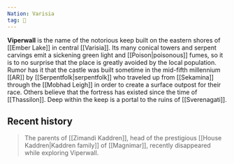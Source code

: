 ```yaml
---
Nation: Varisia
tag: 🏰
---
```

> 
**Viperwall** is the name of the notorious keep built on the eastern shores of [[Ember Lake]] in central [[Varisia]]. Its many conical towers and serpent carvings emit a sickening green light and [[Poison|poisonous]] fumes, so it is to no surprise that the place is greatly avoided by the local population. Rumor has it that the castle was built sometime in the mid-fifth millennium [[AR]] by [[Serpentfolk|serpentfolk]] who traveled up from [[Sekamina]] through the [[Mobhad Leigh]] in order to create a surface outpost for their race. Others believe that the fortress has existed since the time of [[Thassilon]]. Deep within the keep is a portal to the ruins of [[Sverenagati]].


## Recent history

> The parents of [[Zimandi Kaddren]], head of the prestigious [[House Kaddren|Kaddren family]] of [[Magnimar]], recently disappeared while exploring Viperwall.








